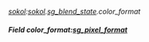 _[sokol](../../modules/sokol/sokol-module.md):[sokol](../../modules/sokol/sokol-module.md).[sg\_blend\_state](../../modules/sokol/sokol-sg_blend_state.md).color\_format_
##### Field color\_format:[sg_pixel_format](../../modules/sokol/sokol-sg_pixel_format.md)

